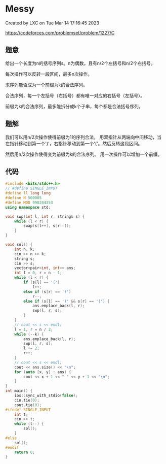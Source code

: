 # Messy

Created by LXC on Tue Mar 14 17:16:45 2023

https://codeforces.com/problemset/problem/1227/C

## 题意

给出一个长度为n的括号序列s。n为偶数。且有n/2个左括号和n/2个右括号。

每次操作可以反转一段区间，最多n次操作。

求序列能否成为一个前缀为k的合法序列。

合法序列，每一个左括号（右括号）都有唯一对应的右括号（左括号）。

前缀为k的合法序列，最多能拆分成k个子串，每个都是合法括号序列。

## 题解

我们可以用n/2次操作使得前缀为1的序列合法，
用双指针从两端向中间移动，当左指针移动到第一个')'，右指针移动到第一个'('。然后反转这段区间。

然后用n/2次操作使得变为前缀为k的合法序列。
用一次操作可以增加一个前缀。

## 代码
``` cpp
#include <bits/stdc++.h>
// #define SINGLE_INPUT
#define ll long long
#define N 500005
#define MOD 998244353
using namespace std;

void swp(int l, int r, string& s) {
    while (l < r) {
        swap(s[l++], s[r--]);
    }
}

void sol() {
    int n, k;
    cin >> n >> k;
    string s;
    cin >> s;
    vector<pair<int, int>> ans;
    int l = 0, r = n - 1;
    while (l < r) {
        if (s[l] == '(')
            l++;
        else if (s[r] == ')')
            r--;
        else if (s[l] == ')' && s[r] == '(') {
            ans.emplace_back(l, r);
            swp(l, r, s);
        }
    }
    // cout << s << endl;
    l = 1, r = n / 2;
    while (--k) {
        ans.emplace_back(l, r);
        swp(l, r, s);
        l += 2;
        r++;
    }
    // cout << s << endl;
    cout << ans.size() << "\n";
    for (auto [x, y] : ans) {
        cout << x + 1 << " " << y + 1 << "\n";
    }
}
int main() {
    ios::sync_with_stdio(false);
    cin.tie(0);
    cout.tie(0);
#ifndef SINGLE_INPUT
    int t;
    cin >> t;
    while (t--) {
        sol();
    }
#else
    sol();
#endif
    return 0;
}
```